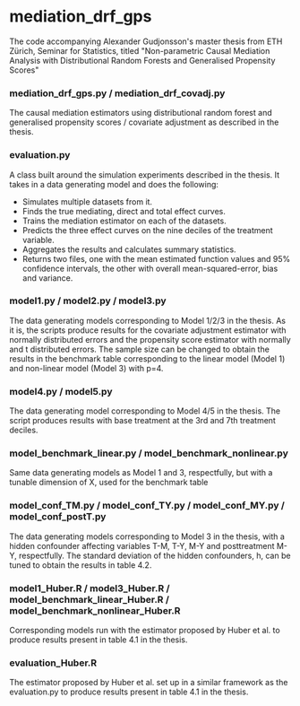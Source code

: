 # mediation_drf_gps
The code accompanying Alexander Gudjonsson's master thesis from ETH Zürich, Seminar for Statistics, titled "Non-parametric Causal Mediation Analysis with Distributional Random Forests and Generalised Propensity Scores"

### mediation_drf_gps.py / mediation_drf_covadj.py
The causal mediation estimators using distributional random forest and generalised propensity scores / covariate adjustment as described in the thesis.

### evaluation.py
A class built around the simulation experiments described in the thesis.
It takes in a data generating model and does the following:
 - Simulates multiple datasets from it.
 - Finds the true mediating, direct and total effect curves.
 - Trains the mediation estimator on each of the datasets.
 - Predicts the three effect curves on the nine deciles of the treatment variable.
 - Aggregates the results and calculates summary statistics.
 - Returns two files, one with the mean estimated function values and 95% confidence intervals,
   the other with overall mean-squared-error, bias and variance.


### model1.py / model2.py / model3.py
The data generating models corresponding to Model 1/2/3 in the thesis. As it is, the scripts produce results for the covariate adjustment estimator with normally distributed errors and the propensity score estimator with normally and t distributed errors. The sample size can be changed to obtain the results in the benchmark table corresponding to the linear model (Model 1) and non-linear model (Model 3) with p=4.

### model4.py / model5.py
The data generating model corresponding to Model 4/5 in the thesis. The script produces results with base treatment at the 3rd and 7th treatment deciles.

### model_benchmark_linear.py / model_benchmark_nonlinear.py
Same data generating models as Model 1 and 3, respectfully, but with a tunable dimension of X, used for the benchmark table 

### model_conf_TM.py / model_conf_TY.py / model_conf_MY.py / model_conf_postT.py
The data generating models corresponding to Model 3 in the thesis, with a hidden confounder affecting variables T-M, T-Y, M-Y and posttreatment M-Y, respectfully. The standard deviation of the hidden confounders, h, can be tuned to obtain the results in table 4.2.

### model1_Huber.R / model3_Huber.R / model_benchmark_linear_Huber.R / model_benchmark_nonlinear_Huber.R
Corresponding models run with the estimator proposed by Huber et al. to produce results present in table 4.1 in the thesis.

### evaluation_Huber.R
The estimator proposed by Huber et al. set up in a similar framework as the evaluation.py to produce results present in table 4.1 in the thesis.
